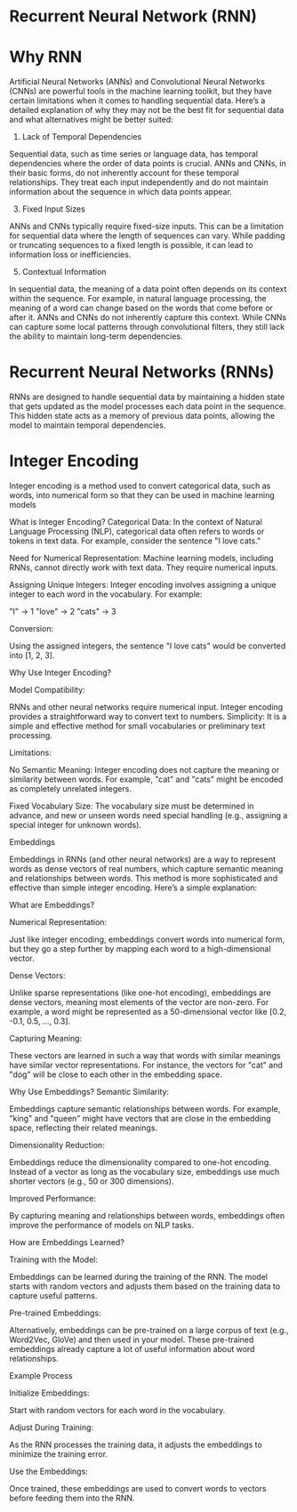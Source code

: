 # Recurrent Neural Network (RNN)

# Why RNN

Artificial Neural Networks (ANNs) and Convolutional Neural Networks (CNNs) are powerful tools in the machine learning toolkit, but they have certain limitations when it comes to handling sequential data. Here’s a detailed explanation of why they may not be the best fit for sequential data and what alternatives might be better suited:

1. Lack of Temporal Dependencies

   
Sequential data, such as time series or language data, has temporal dependencies where the order of data points is crucial. ANNs and CNNs, in their basic forms, do not inherently account for these temporal relationships. They treat each input independently and do not maintain information about the sequence in which data points appear.

3. Fixed Input Sizes

   
ANNs and CNNs typically require fixed-size inputs. This can be a limitation for sequential data where the length of sequences can vary. While padding or truncating sequences to a fixed length is possible, it can lead to information loss or inefficiencies.

5. Contextual Information

   
In sequential data, the meaning of a data point often depends on its context within the sequence. For example, in natural language processing, the meaning of a word can change based on the words that come before or after it. ANNs and CNNs do not inherently capture this context. While CNNs can capture some local patterns through convolutional filters, they still lack the ability to maintain long-term dependencies.

# Recurrent Neural Networks (RNNs)
RNNs are designed to handle sequential data by maintaining a hidden state that gets updated as the model processes each data point in the sequence. This hidden state acts as a memory of previous data points, allowing the model to maintain temporal dependencies.

# Integer Encoding

Integer encoding is a method used to convert categorical data, such as words, into numerical form so that they can be used in machine learning models


What is Integer Encoding?
Categorical Data: In the context of Natural Language Processing (NLP), categorical data often refers to words or tokens in text data. For example, consider the sentence "I love cats."

Need for Numerical Representation: Machine learning models, including RNNs, cannot directly work with text data. They require numerical inputs.

Assigning Unique Integers: Integer encoding involves assigning a unique integer to each word in the vocabulary. For example:


"I" -> 1
"love" -> 2
"cats" -> 3


Conversion:

Using the assigned integers, the sentence "I love cats" would be converted into [1, 2, 3].

Why Use Integer Encoding?  

Model Compatibility: 

RNNs and other neural networks require numerical input. Integer encoding provides a straightforward way to convert text to numbers.
Simplicity: It is a simple and effective method for small vocabularies or preliminary text processing.

Limitations:


No Semantic Meaning: Integer encoding does not capture the meaning or similarity between words. For example, "cat" and "cats" might be encoded as completely unrelated integers.


Fixed Vocabulary Size: The vocabulary size must be determined in advance, and new or unseen words need special handling (e.g., assigning a special integer for unknown words).


Embeddings

Embeddings in RNNs (and other neural networks) are a way to represent words as dense vectors of real numbers, which capture semantic meaning and relationships between words. This method is more sophisticated and effective than simple integer encoding. Here’s a simple explanation:


What are Embeddings? 


Numerical Representation: 

Just like integer encoding, embeddings convert words into numerical form, but they go a step further by mapping each word to a high-dimensional vector.


Dense Vectors: 

Unlike sparse representations (like one-hot encoding), embeddings are dense vectors, meaning most elements of the vector are non-zero. For example, a word might be represented as a 50-dimensional vector like [0.2, -0.1, 0.5, ..., 0.3].


Capturing Meaning: 

These vectors are learned in such a way that words with similar meanings have similar vector representations. For instance, the vectors for "cat" and "dog" will be close to each other in the embedding space.

Why Use Embeddings?
Semantic Similarity: 

Embeddings capture semantic relationships between words. For example, "king" and "queen" might have vectors that are close in the embedding space, reflecting their related meanings.



Dimensionality Reduction: 

Embeddings reduce the dimensionality compared to one-hot encoding. Instead of a vector as long as the vocabulary size, embeddings use much shorter vectors (e.g., 50 or 300 dimensions).



Improved Performance: 

By capturing meaning and relationships between words, embeddings often improve the performance of models on NLP tasks.



How are Embeddings Learned?

Training with the Model: 

Embeddings can be learned during the training of the RNN. The model starts with random vectors and adjusts them based on the training data to capture useful patterns.


Pre-trained Embeddings: 

Alternatively, embeddings can be pre-trained on a large corpus of text (e.g., Word2Vec, GloVe) and then used in your model. These pre-trained embeddings already capture a lot of useful information about word relationships.


Example Process

Initialize Embeddings: 


Start with random vectors for each word in the vocabulary.


Adjust During Training: 

As the RNN processes the training data, it adjusts the embeddings to minimize the training error.


Use the Embeddings: 

Once trained, these embeddings are used to convert words to vectors before feeding them into the RNN.

